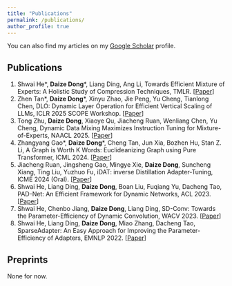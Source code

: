 ```yaml
---
title: "Publications"
permalink: /publications/
author_profile: true
---
```


You can also find my articles on my [Google Scholar](https://scholar.google.com/citations?user=WESZ8YkAAAAJ) profile.

## Publications

1. Shwai He\*, **Daize Dong**\*, Liang Ding, Ang Li, Towards Efficient Mixture of Experts: A Holistic Study of Compression Techniques, TMLR. [[Paper](https://arxiv.org/abs/2406.02500)]
2. Zhen Tan\*, **Daize Dong**\*, Xinyu Zhao, Jie Peng, Yu Cheng, Tianlong Chen, DLO: Dynamic Layer Operation for Efficient Vertical Scaling of LLMs, ICLR 2025 SCOPE Workshop. [[Paper](https://openreview.net/forum?id=E9Jw3IHuDH)]
3. Tong Zhu, **Daize Dong**, Xiaoye Qu, Jiacheng Ruan, Wenliang Chen, Yu Cheng, Dynamic Data Mixing Maximizes Instruction Tuning for Mixture-of-Experts, NAACL 2025. [[Paper](https://arxiv.org/abs/2406.11256)]
4. Zhangyang Gao\*, **Daize Dong**\*, Cheng Tan, Jun Xia, Bozhen Hu, Stan Z. Li, A Graph is Worth K Words: Euclideanizing Graph using Pure Transformer, ICML 2024. [[Paper](https://arxiv.org/abs/2402.02464)]
5. Jiacheng Ruan, Jingsheng Gao, Mingye Xie, **Daize Dong**, Suncheng Xiang, Ting Liu, Yuzhuo Fu, iDAT: inverse Distillation Adapter-Tuning, ICME 2024 (Oral). [[Paper](https://arxiv.org/abs/2403.15750)]
6. Shwai He, Liang Ding, **Daize Dong**, Boan Liu, Fuqiang Yu, Dacheng Tao, PAD-Net: An Efficient Framework for Dynamic Networks, ACL 2023. [[Paper](https://aclanthology.org/2023.acl-long.803.pdf)]
7. Shwai He, Chenbo Jiang, **Daize Dong**, Liang Ding, SD-Conv: Towards the Parameter-Efficiency of Dynamic Convolution, WACV 2023. [[Paper](https://openaccess.thecvf.com/content/WACV2023/papers/He_SD-Conv_Towards_the_Parameter-Efficiency_of_Dynamic_Convolution_WACV_2023_paper.pdf)]
8. Shwai He, Liang Ding, **Daize Dong**, Miao Zhang, Dacheng Tao, SparseAdapter: An Easy Approach for Improving the Parameter-Efficiency of Adapters, EMNLP 2022. [[Paper](https://aclanthology.org/2022.findings-emnlp.160.pdf)]

## Preprints

None for now.
